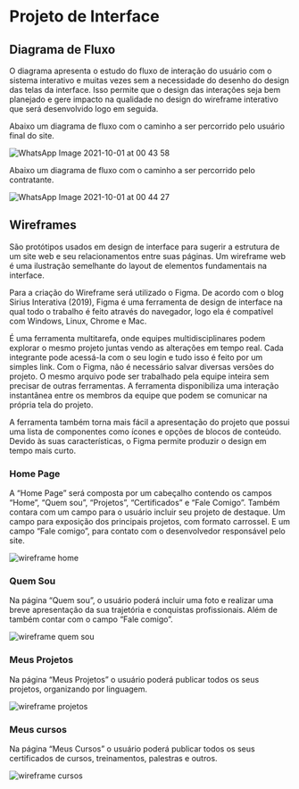 
# Projeto de Interface


## Diagrama de Fluxo

O diagrama apresenta o estudo do fluxo de interação do usuário com o sistema interativo e  muitas vezes sem a necessidade do desenho do design das telas da interface. Isso permite que o design das interações seja bem planejado e gere impacto na qualidade no design do wireframe interativo que será desenvolvido logo em seguida.

Abaixo um diagrama de fluxo com o caminho a ser percorrido pelo usuário final do site. 

![WhatsApp Image 2021-10-01 at 00 43 58](https://user-images.githubusercontent.com/81194817/135562214-4e42d08f-816b-4953-8872-86a8a6077e86.jpeg)

Abaixo um diagrama de fluxo com o caminho a ser percorrido pelo contratante.

![WhatsApp Image 2021-10-01 at 00 44 27](https://user-images.githubusercontent.com/81194817/135562390-f4e663ea-ada9-43bd-927d-999fed570edb.jpeg)


## Wireframes



São protótipos usados em design de interface para sugerir a estrutura de um site web e seu relacionamentos entre suas páginas. Um wireframe web é uma ilustração semelhante do layout de elementos fundamentais na interface.

Para a criação do Wireframe será utilizado o Figma.
De acordo com o blog Sirius Interativa (2019), Figma é uma ferramenta de design de interface na qual todo o trabalho é feito através do navegador, logo ela é compatível com Windows, Linux, Chrome e Mac.

É uma ferramenta multitarefa, onde equipes multidisciplinares podem explorar o mesmo projeto juntas vendo as alterações em tempo real. Cada integrante pode acessá-la com o seu login e tudo isso é feito por um simples link. Com o Figma, não é necessário salvar diversas versões do projeto. O mesmo arquivo pode ser trabalhado pela equipe inteira sem precisar de outras ferramentas. A ferramenta disponibiliza uma interação instantânea entre os membros da equipe que podem se comunicar na própria tela do projeto.

A ferramenta também torna mais fácil a apresentação do projeto que possui uma lista de componentes como ícones e opções de blocos de conteúdo. Devido às suas características, o Figma permite produzir o design em tempo mais curto.

 ### Home Page
 
 A “Home Page” será composta por um cabeçalho contendo os campos “Home”, “Quem sou”, “Projetos”, “Certificados” e “Fale Comigo”. Também contara com um campo para o usuário incluir seu projeto de destaque. Um campo para exposição dos principais projetos, com formato carrossel. E um campo “Fale comigo”, para contato com o desenvolvedor responsável pelo site. 
 
![wireframe home](https://user-images.githubusercontent.com/81194817/135362725-7f2aaadd-7d1a-4c68-a080-e5d0ee3b0db7.png)

 ### Quem Sou
 
Na página “Quem sou”, o usuário poderá incluir uma foto e realizar uma breve apresentação da sua trajetória e conquistas profissionais. Além de também contar com o campo “Fale comigo”.

![wireframe quem sou](https://user-images.githubusercontent.com/81194817/135362728-0e2aba07-6d8c-4738-a2a3-8f4052699831.png)

 ### Meus Projetos
 
Na página “Meus Projetos” o usuário poderá publicar todos os seus projetos, organizando por linguagem. 

![wireframe projetos](https://user-images.githubusercontent.com/81194817/135362726-33a050c8-a3d8-48e9-9ddd-93528ee7e1e1.png)

 ### Meus cursos
 
Na página “Meus Cursos” o usuário poderá publicar todos os seus certificados de cursos, treinamentos, palestras e outros.

![wireframe cursos](https://user-images.githubusercontent.com/81194817/135362724-b6742f3d-da26-4c28-8871-a7fda26b1ddb.png)




